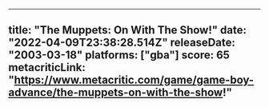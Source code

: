 
---
title: "The Muppets: On With The Show!"
date: "2022-04-09T23:38:28.514Z"
releaseDate: "2003-03-18"
platforms: ["gba"]
score: 65
metacriticLink: "https://www.metacritic.com/game/game-boy-advance/the-muppets-on-with-the-show!"
---
